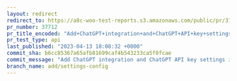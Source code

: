 ```yaml
---
layout: redirect
redirect_to: https://a8c-woo-test-reports.s3.amazonaws.com/public/pr/37712/api/index.html
pr_number: 37712
pr_title_encoded: "Add+ChatGPT+integration+and+ChatGPT+API+key+settings+in+Advanced+%3E+Features"
pr_test_type: api
last_published: "2023-04-13 18:08:32 +0000"
commit_sha: b6cc85367a65afb81699caf4b543233ca5f0fcae
commit_message: "Add ChatGPT integration and ChatGPT API key settings in Advanced > Fe…"
branch_name: add/settings-config
---
```

